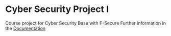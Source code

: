 Cyber Security Project I
=======
Course project for Cyber Security Base with F-Secure
Further information in the [Documentation](https://github.com/w4ldo/cybersecuritybase-project/blob/master/Documentation.pdf)

